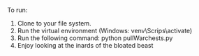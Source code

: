 To run:

1. Clone to your file system.
2. Run the virtual environment (Windows: venv\Scrips\activate)
3. Run the following command: python pullWarchests.py
4. Enjoy looking at the inards of the bloated beast